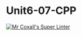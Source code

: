 # Unit6-07-CPP
[![Mr Coxall's Super Linter](https://github.com/ICS3U-Programming-Kent-Gatera/Unit6-07-CPP/workflows/Mr%20Coxall's%20Super%20Linter/badge.svg)](https://github.com/ICS3U-Programming-Kent-Gatera/Unit6-07-CPP/actions/)
